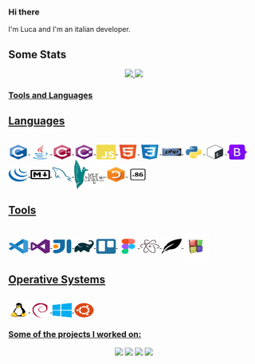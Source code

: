 ### Hi there
I'm Luca and I'm an italian developer.

## Some Stats
<!-- Aggiungere stats github e languages -->

<div align="center" id="stats">
  <a href="https://github.com/LucaR01">
  <img height="150em" src="https://github-readme-stats.vercel.app/api?username=LucaR01&show_icons=true&theme=merko&include_all_commits=true&count_private=true"/>
  <img height="150em" src="https://github-readme-stats.vercel.app/api/top-langs/?username=LucaR01&layout=compact&langs_count=6&theme=merko"/>
</div>
  
### Tools and Languages
<!-- Immagini linguaggi e ide utilizzati. -->
  
## Languages
  
<div id="languages" style="display: inline_block"><br>
  <img align="center" alt="C" height="30" width="40" src="https://github.com/devicons/devicon/blob/master/icons/c/c-original.svg" />
  <img align="center" alt="Java" height="30" width="40" src="https://github.com/devicons/devicon/blob/master/icons/java/java-original.svg" />
  <img align="center" alt="C++" height="30" width="40" src="https://github.com/devicons/devicon/blob/master/icons/cplusplus/cplusplus-original.svg" />
  <img align="center" alt="Csharp" height="30" width="40" src="https://raw.githubusercontent.com/devicons/devicon/master/icons/csharp/csharp-original.svg" />
  <img align="center" alt="Js" height="30" width="40" src="https://raw.githubusercontent.com/devicons/devicon/master/icons/javascript/javascript-plain.svg" />
  <img align="center" alt="HTML" height="30" width="40" src="https://raw.githubusercontent.com/devicons/devicon/master/icons/html5/html5-original.svg" />
  <img align="center" alt="CSS" height="30" width="40" src="https://raw.githubusercontent.com/devicons/devicon/master/icons/css3/css3-original.svg" />
  <img align="center" alt="PHP" height="30" width="40" src="https://github.com/devicons/devicon/blob/master/icons/php/php-original.svg" />
  <img align="center" alt="Python" height="30" width="40" src="https://raw.githubusercontent.com/devicons/devicon/master/icons/python/python-original.svg" />
  <img align="center" alt="Bash" height="30" width="40" src="https://github.com/devicons/devicon/blob/master/icons/bash/bash-original.svg" />
  <img align="center" alt="Bootstrap" height="30" width="40" src="https://github.com/devicons/devicon/blob/master/icons/bootstrap/bootstrap-original.svg" />
  <img align="center" alt="JQuery" height="30" width="40" src="https://github.com/devicons/devicon/blob/master/icons/jquery/jquery-original.svg" />
  <img align="center" alt="Markdown" height="30" width="40" src="https://github.com/devicons/devicon/blob/master/icons/markdown/markdown-original.svg" />
  <img align="center" alt="MySQL" height="30" width="40" src="https://github.com/devicons/devicon/blob/master/icons/mysql/mysql-original.svg" />
  <img align="center" alt="TeX" height="60" width="60" src="icons/TeX/LaTeX_project_logo.png" />
  <img align="center" alt="APL" height="30" width="40" src="icons/APL/apl_icon.png" />
  <img align="center" alt="Assembly" height="30" width="40" src="icons/asm/x86_icon.png" />
</div>
  
## Tools
  
<div style="display: inline_block"><br>
  
  <img align="center" alt="Visual Studio Code" height="30" width="40" src="https://github.com/devicons/devicon/blob/master/icons/vscode/vscode-original.svg" />
  <img align="center" alt="Visual Studio" height="30" width="40" src="https://github.com/devicons/devicon/blob/master/icons/visualstudio/visualstudio-plain.svg" />
  <img align="center" alt="IntelliJ" height="30" width="40" src="https://github.com/devicons/devicon/blob/master/icons/intellij/intellij-original.svg" />
  <img align="center" alt="Gradle" height="30" width="40" src="https://github.com/devicons/devicon/blob/master/icons/gradle/gradle-plain.svg" />
  <img align="center" alt="Trello" height="30" width="40" src="https://github.com/devicons/devicon/blob/master/icons/trello/trello-plain.svg" />
  <img align="center" alt="Figma" height="30" width="40" src="https://github.com/devicons/devicon/blob/master/icons/figma/figma-original.svg" />
  <img align="center" alt="Atom" height="30" width="40" src="https://github.com/devicons/devicon/blob/master/icons/atom/atom-original.svg" />
  <img align="center" alt="Maven" height="30" width="40" src="./icons/Maven/maven.png" />
  <img align="center" alt="CodeBlocks" height="50" width="50" src="./icons/CodeBlocks/CodeBlocks_icon.png" />
</div>
  
## Operative Systems
  
<div id="os" style="display: inline_block"><br>
  <img align="center" alt="Linux" height="30" width="40" src="https://github.com/devicons/devicon/blob/master/icons/linux/linux-original.svg" />
  <img align="center" alt="Debian" height="30" width="40" src="https://github.com/devicons/devicon/blob/master/icons/debian/debian-original.svg" />
  <img align="center" alt="Windows" height="30" width="40" src="https://github.com/devicons/devicon/blob/master/icons/windows8/windows8-original.svg" />
  <img align="center" alt="Ubuntu" height="30" width="40" src="https://github.com/devicons/devicon/blob/master/icons/ubuntu/ubuntu-plain.svg" />
</div>

### Some of the projects I worked on:
 
<!-- TODO: Quando metto la 4à repo allora mettere 120em o 100em -->
<!-- quando si clicca sui pin deve portare alla repository -->
<div id="pin" align="center">
  <a href="https://github.com/Pensilina14/bullet-ballet"><img height="120em" src="https://github-readme-stats.vercel.app/api/pin/?username=Pensilina14&repo=bullet-ballet&theme=merko"/></a>
  <a href="https://github.com/Luca-Ale/Il-dojo-dei-panini"><img height="120em" src="https://github-readme-stats.vercel.app/api/pin/?username=Luca-Ale&repo=Il-dojo-dei-panini&theme=merko"/></a>
  <a href="https://github.com/LucaR01/Progetto-di-Programmazione-di-Reti"><img height="120em" src="https://github-readme-stats.vercel.app/api/pin/?username=LucaR01&repo=Progetto-di-Programmazione-di-Reti&theme=merko"/></a>
  <a href="https://github.com/LucaR01/Aeroporto"><img height="120em" src="https://github-readme-stats.vercel.app/api/pin/?username=LucaR01&repo=Aeroporto&theme=merko"/></a>
</div>

